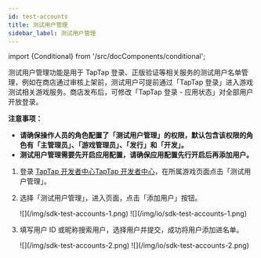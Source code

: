 ```yaml
---
id: test-accounts
title: 测试用户管理
sidebar_label: 测试用户管理
---
```


import {Conditional} from '/src/docComponents/conditional';


测试用户管理功能是用于 TapTap 登录、正版验证等相关服务的测试用户名单管理，例如在商店通过审核上架前，测试用户可提前通过「TapTap 登录」进入游戏测试相关游戏服务。商店发布后，可修改「TapTap 登录 - 应用状态」对全部用户开放登录。

**注意事项：**

* **请确保操作人员的角色配置了「测试用户管理」的权限，默认包含该权限的角色有「主管理员」、「游戏管理员」、「发行」和「开发」。**
* **测试用户管理需要先开启应用配置，请确保应用配置先行开启后再添加用户。**

1. 登录 <Conditional region='cn'>[TapTap 开发者中心](https://developer.taptap.com/)</Conditional><Conditional region='global'>[TapTap 开发者中心](https://developer.taptap.io/)</Conditional>，在所属游戏页面点击「测试用户管理」。

2. 选择「测试用户管理」，进入页面，点击「添加用户」按钮。

    <Conditional region='cn'>
    ![](/img/sdk-test-accounts-1.png)
    </Conditional>
    <Conditional region='global'>
    ![](/img/io/sdk-test-accounts-1.png)
    </Conditional>

3. 填写用户 ID 或昵称搜索用户，选择用户并提交，成功将用户添加进名单。

    <Conditional region='cn'>
    ![](/img/sdk-test-accounts-2.png)
    </Conditional>
    <Conditional region='global'>
    ![](/img/io/sdk-test-accounts-2.png)
    </Conditional>


